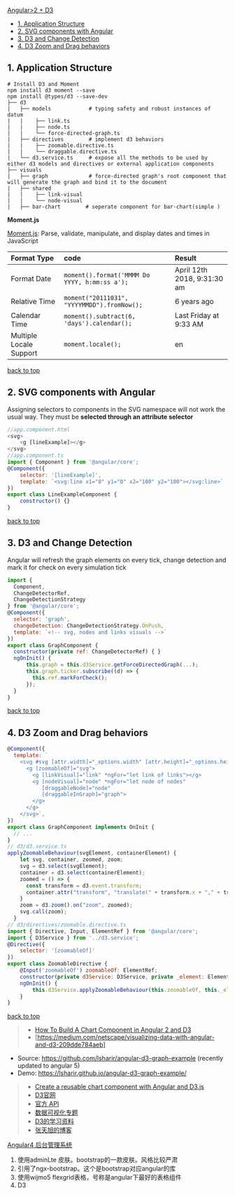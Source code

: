 [Angular>2 + D3](#top)

- [1. Application Structure](#Structure)
- [2. SVG components with Angular](#SVG)
- [3. D3 and Change Detection](#Change)
- [4. D3 Zoom and Drag behaviors](#behaviors)

<h2 id="Structure">1. Application Structure</h2>

```shell
# Install D3 and Moment
npm install d3 moment --save
npm install @types/d3 --save-dev
├── d3
|   ├── models            # typing safety and robust instances of datum
|   |    ├── link.ts
|   |    ├── node.ts
|   |    └── force-directed-graph.ts
|   ├── directives        # implement d3 behaviors
|   |    ├── zoomable.directive.ts
|   |    └── draggable.directive.ts
|   └── d3.service.ts     # expose all the methods to be used by either d3 models and directives or external application components
├── visuals
|   ├── graph             # force-directed graph's root component that will generate the graph and bind it to the document
|   ├── shared
|   |    ├── link-visual
|   |    └── node-visual
|   ├── bar-chart        # seperate component for bar-chart(simple )
```

**Moment.js**

[Moment.js](http://momentjs.com/): Parse, validate, manipulate, and display dates and times in JavaScript

| Format Type | code |Result|
| :------------- | :------------- |:------------- |
|Format Date|`moment().format('MMMM Do YYYY, h:mm:ss a');`| April 12th 2018, 9:31:30 am|
|Relative Time|`moment("20111031", "YYYYMMDD").fromNow();`| 6 years ago|
|Calendar Time|`moment().subtract(6, 'days').calendar();`| Last Friday at 9:33 AM|
|Multiple Locale Support|`moment.locale();`|en|

[back to top](#top)

<h2 id="SVG">2. SVG components with Angular</h2>

Assigning selectors to components in the SVG namespace will not work the usual way. They must be **selected through an attribute selector**

```JavaScript
//app.component.html
<svg>
    <g [lineExample]></g>
</svg>
//app.component.ts
import { Component } from '@angular/core';
@Component({
    selector: '[lineExample]',
    template: `<svg:line x1="0" y1="0" x2="100" y2="100"></svg:line>`
})
export class LineExampleComponent {
    constructor() {}
}
```

[back to top](#top)

<h2 id="Change">3. D3 and Change Detection</h2>

Angular will refresh the graph elements on every tick, change detection and mark it for check on every simulation tick

```JavaScript
import { 
  Component,
  ChangeDetectorRef,
  ChangeDetectionStrategy
} from '@angular/core';
@Component({
  selector: 'graph',
  changeDetection: ChangeDetectionStrategy.OnPush,
  template: `<!-- svg, nodes and links visuals -->`
})
export class GraphComponent {
  constructor(private ref: ChangeDetectorRef) { }
  ngOnInit() {
      this.graph = this.d3Service.getForceDirectedGraph(...);
      this.graph.ticker.subscribe((d) => {
        this.ref.markForCheck();
      });
  }
}
```

[back to top](#top)

<h2 id="behaviors">4. D3 Zoom and Drag behaviors</h2>

```JavaScript
@Component({
  template: `
    <svg #svg [attr.width]="_options.width" [attr.height]="_options.height">
      <g [zoomableOf]="svg">
        <g [linkVisual]="link" *ngFor="let link of links"></g>
        <g [nodeVisual]="node" *ngFor="let node of nodes" 
           [draggableNode]="node"
           [draggableInGraph]="graph">
        </g>
      </g>
    </svg>`,
})
export class GraphComponent implements OnInit {
  // ...
}
// d3/d3.service.ts
applyZoomableBehaviour(svgElement, containerElement) {
    let svg, container, zoomed, zoom;
    svg = d3.select(svgElement);
    container = d3.select(containerElement);
    zoomed = () => {
      const transform = d3.event.transform;
      container.attr("transform", "translate(" + transform.x + "," + transform.y + ") scale(" + transform.k + ")");
    }
    zoom = d3.zoom().on("zoom", zoomed);
    svg.call(zoom);
  }
// d3/directives/zoomable.directive.ts
import { Directive, Input, ElementRef } from '@angular/core';
import { D3Service } from '../d3.service';
@Directive({
    selector: '[zoomableOf]'
})
export class ZoomableDirective {
    @Input('zoomableOf') zoomableOf: ElementRef;
    constructor(private d3Service: D3Service, private _element: ElementRef) {}
    ngOnInit() {
        this.d3Service.applyZoomableBehaviour(this.zoomableOf, this._element.nativeElement);
    }
}
```

[back to top](#top)

> - [How To Build A Chart Component in Angular 2 and D3](https://medium.com/@jcasarrubias/how-to-build-a-chart-component-in-angular-2-and-d3-c0a15d845eca)
> - [https://medium.com/netscape/visualizing-data-with-angular-and-d3-209dde784aeb]
  - Source: https://github.com/lsharir/angular-d3-graph-example (recently updated to angular 5)
  - Demo: https://lsharir.github.io/angular-d3-graph-example/
> - [Create a reusable chart component with Angular and D3.js](https://keathmilligan.net/create-a-reusable-chart-component-with-angular-and-d3-js/)
> - [D3官网](http://d3js.org/)
> - [官方 API](https://github.com/mbostock/d3/wiki/API-Reference)
> - [数据可视化专题](http://www.ourd3js.com/wordpress/2209/#more-2209)
> - [D3的学习资料](http://www.ourd3js.com/wordpress/865/#more-865)
> - [张天旭的博客](https://blog.csdn.net/tianxuzhang?viewmode=contents)


[Angular4 后台管理系统](#top)

1. 使用adminLte 皮肤。bootstrap的一款皮肤。风格比较严肃
2. 引用了ngx-bootstrap。这个是bootstrap对应angular的库
3. 使用wijmo5 flexgrid表格，号称是angular下最好的表格组件
4. D3
